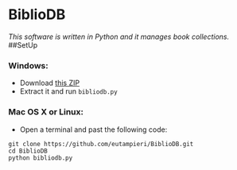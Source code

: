 # BiblioDB
*This software is written in Python and it manages book collections.*
##SetUp
### Windows:
* Download [this ZIP](https://github.com/eutampieri/BiblioDB/archive/master.zip)
* Extract it and run `bibliodb.py`

### Mac OS X or Linux:
* Open a terminal and past the following code:
```
git clone https://github.com/eutampieri/BiblioDB.git
cd BiblioDB
python bibliodb.py
```